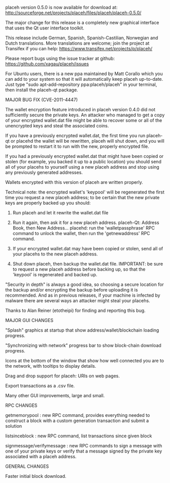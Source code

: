 placeh version 0.5.0 is now available for download at:
http://sourceforge.net/projects/placeh/files/placeh/placeh-0.5.0/

The major change for this release is a completely new graphical interface that uses the Qt user interface toolkit.

This release include German, Spanish, Spanish-Castilian, Norwegian and Dutch translations. More translations are welcome; join the project at Transifex if you can help:
https://www.transifex.net/projects/p/placeh/

Please report bugs using the issue tracker at github:
https://github.com/xagau/placeh/issues

For Ubuntu users, there is a new ppa maintained by Matt Corallo which you can add to your system so that it will automatically keep placeh up-to-date.  Just type "sudo apt-add-repository ppa:placeh/placeh" in your terminal, then install the placeh-qt package.

MAJOR BUG FIX  (CVE-2011-4447)

The wallet encryption feature introduced in placeh version 0.4.0 did not sufficiently secure the private keys. An attacker who
managed to get a copy of your encrypted wallet.dat file might be able to recover some or all of the unencrypted keys and steal the
associated coins.

If you have a previously encrypted wallet.dat, the first time you run placeh-qt or placehd the wallet will be rewritten, placeh will
shut down, and you will be prompted to restart it to run with the new, properly encrypted file.

If you had a previously encrypted wallet.dat that might have been copied or stolen (for example, you backed it up to a public
location) you should send all of your placehs to yourself using a new placeh address and stop using any previously generated addresses.

Wallets encrypted with this version of placeh are written properly.

Technical note: the encrypted wallet's 'keypool' will be regenerated the first time you request a new placeh address; to be certain that the
new private keys are properly backed up you should:

1. Run placeh and let it rewrite the wallet.dat file

2. Run it again, then ask it for a new placeh address.
placeh-Qt: Address Book, then New Address...
placehd: run the 'walletpassphrase' RPC command to unlock the wallet,  then run the 'getnewaddress' RPC command.

3. If your encrypted wallet.dat may have been copied or stolen, send  all of your placehs to the new placeh address.

4. Shut down placeh, then backup the wallet.dat file.
IMPORTANT: be sure to request a new placeh address before backing up, so that the 'keypool' is regenerated and backed up.

"Security in depth" is always a good idea, so choosing a secure location for the backup and/or encrypting the backup before uploading it is recommended. And as in previous releases, if your machine is infected by malware there are several ways an attacker might steal your placehs.

Thanks to Alan Reiner (etotheipi) for finding and reporting this bug.

MAJOR GUI CHANGES

"Splash" graphics at startup that show address/wallet/blockchain loading progress.

"Synchronizing with network" progress bar to show block-chain download progress.

Icons at the bottom of the window that show how well connected you are to the network, with tooltips to display details.

Drag and drop support for placeh: URIs on web pages.

Export transactions as a .csv file.

Many other GUI improvements, large and small.

RPC CHANGES

getmemorypool : new RPC command, provides everything needed to construct a block with a custom generation transaction and submit a solution

listsinceblock : new RPC command, list transactions since given block

signmessage/verifymessage : new RPC commands to sign a message with one of your private keys or verify that a message signed by the private key associated with a placeh address.

GENERAL CHANGES

Faster initial block download.
